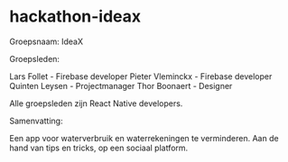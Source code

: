 # hackathon-ideax
Groepsnaam: IdeaX

Groepsleden:

Lars Follet         - Firebase developer
Pieter Vleminckx    - Firebase developer
Quinten Leysen  	- Projectmanager
Thor Boonaert       - Designer

Alle groepsleden zijn React Native developers.

Samenvatting:

Een app voor waterverbruik en waterrekeningen te verminderen. Aan de hand van tips en tricks, op een sociaal platform.